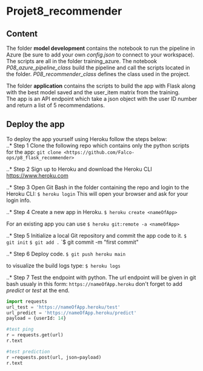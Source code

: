 # Projet8_recommender
## Content
The folder **model development** contains the notebook to run the pipeline in Azure (be sure to add your own *config.json* to connect to your workspace). The scripts are all in the folder training_azure. The notebook *P08_azure_pipeline_class* build the pipeline and call the scripts located in the folder. *P08_recommender_class* defines the class used in the project. 
  
The folder **application** contains the scripts to build the app with Flask along with the best model saved and the user_item matrix from the training.  
The app is an API endpoint which take a json object with the user ID number and return a list of 5 recommendations.

## Deploy the app
To deploy the app yourself using Heroku follow the steps below:  
..* Step 1
Clone the following repo which contains only the python scripts for the app:
`git clone <https://github.com/Falco-ops/p8_flask_recommender>`  
  
 ..* Step 2
 Sign up to Heroku and download the Heroku CLI <https://www.heroku.com>
 
 ..* Step 3
 Open Git Bash in the folder containing the repo and login to the Heroku CLI:
 `$ heroku login`
 This will open your browser and ask for your login info.
 
 ..* Step 4
 Create a new app in Heroku.
 `$ heroku create <nameOfApp>`
 
 For an existing app you can use
 `$ heroku git:remote -a <nameOfApp>`
 
 ..* Step 5
 Initialize a local Git repository and commit the app code to it.
 `$ git init`
 `$ git add .`
 `$ git commit -m "first commit"
 
 ..* Step 6
 Deploy code.
 `$ git push heroku main`
 
 to visualize the build logs type:
 `$ heroku logs`
 
 ..* Step 7
 Test the endpoint with python.
 The url endpoint will be given in git bash usualy in this form: `https://nameOfApp.heroku`
 don't forget to add *predict* or *test* at the end.
 ```python
 import requests
 url_test = 'https://nameOfApp.heroku/test'
 url_predict = 'https://nameOfApp.heroku/predict'
 payload = {userId: 14}
 
 #test ping
 r = requests.get(url)
 r.text
 
 #test prediction
 r =requests.post(url, json=payload)
 r.text
 ```
 
 
 
 
